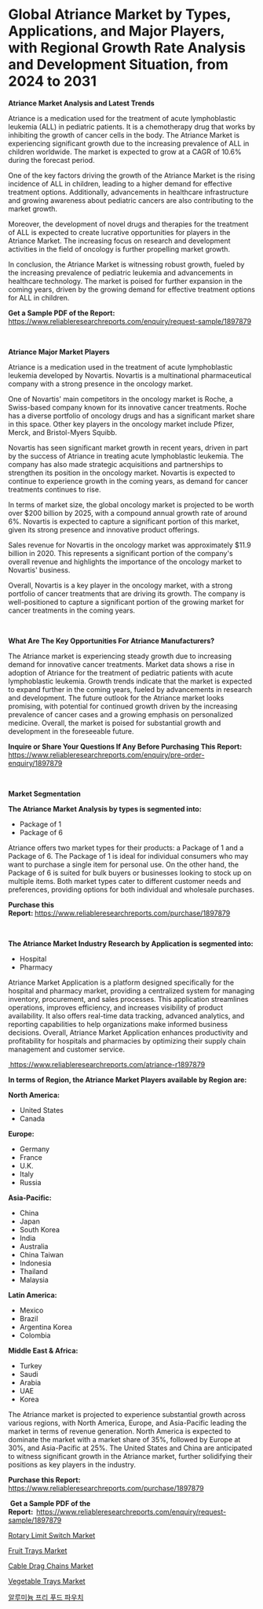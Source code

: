 <p><h1>Global Atriance Market by Types, Applications, and Major Players, with Regional Growth Rate Analysis and Development Situation, from 2024 to 2031</h1></p><p><strong>Atriance Market Analysis and Latest Trends</strong></p>
<p><p>Atriance is a medication used for the treatment of acute lymphoblastic leukemia (ALL) in pediatric patients. It is a chemotherapy drug that works by inhibiting the growth of cancer cells in the body. The Atriance Market is experiencing significant growth due to the increasing prevalence of ALL in children worldwide. The market is expected to grow at a CAGR of 10.6% during the forecast period.</p><p>One of the key factors driving the growth of the Atriance Market is the rising incidence of ALL in children, leading to a higher demand for effective treatment options. Additionally, advancements in healthcare infrastructure and growing awareness about pediatric cancers are also contributing to the market growth.</p><p>Moreover, the development of novel drugs and therapies for the treatment of ALL is expected to create lucrative opportunities for players in the Atriance Market. The increasing focus on research and development activities in the field of oncology is further propelling market growth.</p><p>In conclusion, the Atriance Market is witnessing robust growth, fueled by the increasing prevalence of pediatric leukemia and advancements in healthcare technology. The market is poised for further expansion in the coming years, driven by the growing demand for effective treatment options for ALL in children.</p></p>
<p><strong>Get a Sample PDF of the Report:&nbsp;</strong> <a href="https://www.reliableresearchreports.com/enquiry/request-sample/1897879">https://www.reliableresearchreports.com/enquiry/request-sample/1897879</a></p>
<p>&nbsp;</p>
<p><strong>Atriance Major Market Players</strong></p>
<p><p>Atriance is a medication used in the treatment of acute lymphoblastic leukemia developed by Novartis. Novartis is a multinational pharmaceutical company with a strong presence in the oncology market. </p><p>One of Novartis' main competitors in the oncology market is Roche, a Swiss-based company known for its innovative cancer treatments. Roche has a diverse portfolio of oncology drugs and has a significant market share in this space. Other key players in the oncology market include Pfizer, Merck, and Bristol-Myers Squibb.</p><p>Novartis has seen significant market growth in recent years, driven in part by the success of Atriance in treating acute lymphoblastic leukemia. The company has also made strategic acquisitions and partnerships to strengthen its position in the oncology market. Novartis is expected to continue to experience growth in the coming years, as demand for cancer treatments continues to rise.</p><p>In terms of market size, the global oncology market is projected to be worth over $200 billion by 2025, with a compound annual growth rate of around 6%. Novartis is expected to capture a significant portion of this market, given its strong presence and innovative product offerings.</p><p>Sales revenue for Novartis in the oncology market was approximately $11.9 billion in 2020. This represents a significant portion of the company's overall revenue and highlights the importance of the oncology market to Novartis' business.</p><p>Overall, Novartis is a key player in the oncology market, with a strong portfolio of cancer treatments that are driving its growth. The company is well-positioned to capture a significant portion of the growing market for cancer treatments in the coming years.</p></p>
<p>&nbsp;</p>
<p><strong>What Are The Key Opportunities For Atriance Manufacturers?</strong></p>
<p><p>The Atriance market is experiencing steady growth due to increasing demand for innovative cancer treatments. Market data shows a rise in adoption of Atriance for the treatment of pediatric patients with acute lymphoblastic leukemia. Growth trends indicate that the market is expected to expand further in the coming years, fueled by advancements in research and development. The future outlook for the Atriance market looks promising, with potential for continued growth driven by the increasing prevalence of cancer cases and a growing emphasis on personalized medicine. Overall, the market is poised for substantial growth and development in the foreseeable future.</p></p>
<p><strong>Inquire or Share Your Questions If Any Before Purchasing This Report:</strong> <a href="https://www.reliableresearchreports.com/enquiry/pre-order-enquiry/1897879">https://www.reliableresearchreports.com/enquiry/pre-order-enquiry/1897879</a></p>
<p>&nbsp;</p>
<p><strong>Market Segmentation</strong></p>
<p><strong>The Atriance Market Analysis by types is segmented into:</strong></p>
<p><ul><li>Package of 1</li><li>Package of 6</li></ul></p>
<p><p>Atriance offers two market types for their products: a Package of 1 and a Package of 6. The Package of 1 is ideal for individual consumers who may want to purchase a single item for personal use. On the other hand, the Package of 6 is suited for bulk buyers or businesses looking to stock up on multiple items. Both market types cater to different customer needs and preferences, providing options for both individual and wholesale purchases.</p></p>
<p><strong>Purchase this Report:&nbsp;</strong><a href="https://www.reliableresearchreports.com/purchase/1897879">https://www.reliableresearchreports.com/purchase/1897879</a></p>
<p>&nbsp;</p>
<p><strong>The Atriance Market Industry Research by Application is segmented into:</strong></p>
<p><ul><li>Hospital</li><li>Pharmacy</li></ul></p>
<p><p>Atriance Market Application is a platform designed specifically for the hospital and pharmacy market, providing a centralized system for managing inventory, procurement, and sales processes. This application streamlines operations, improves efficiency, and increases visibility of product availability. It also offers real-time data tracking, advanced analytics, and reporting capabilities to help organizations make informed business decisions. Overall, Atriance Market Application enhances productivity and profitability for hospitals and pharmacies by optimizing their supply chain management and customer service.</p></p>
<p><a href="https://www.reliableresearchreports.com/atriance-r1897879">&nbsp;https://www.reliableresearchreports.com/atriance-r1897879</a></p>
<p><strong>In terms of Region, the Atriance Market Players available by Region are:</strong></p>
<p>
    <p> <strong> North America: </strong>
        <ul>
            <li>United States</li>
            <li>Canada</li>
        </ul>
        </p> 
    <p> <strong> Europe: </strong>
        <ul>
            <li>Germany</li>
            <li>France</li>
            <li>U.K.</li>
            <li>Italy</li>
            <li>Russia</li>
        </ul>
        </p> 
    <p> <strong> Asia-Pacific: </strong>
        <ul>
            <li>China</li>
            <li>Japan</li>
            <li>South Korea</li>
            <li>India</li>
            <li>Australia</li>
            <li>China Taiwan</li>
            <li>Indonesia</li>
            <li>Thailand</li>
            <li>Malaysia</li>
        </ul>
        </p> 
    <p> <strong> Latin America: </strong>
        <ul>
            <li>Mexico</li>
            <li>Brazil</li>
            <li>Argentina Korea</li>
            <li>Colombia</li>
        </ul>
        </p> 
    <p> <strong> Middle East & Africa: </strong>
        <ul>
            <li>Turkey</li>
            <li>Saudi</li>
            <li>Arabia</li>
            <li>UAE</li>
            <li>Korea</li>
        </ul>
    </p>
    </p>
<p><p>The Atriance market is projected to experience substantial growth across various regions, with North America, Europe, and Asia-Pacific leading the market in terms of revenue generation. North America is expected to dominate the market with a market share of 35%, followed by Europe at 30%, and Asia-Pacific at 25%. The United States and China are anticipated to witness significant growth in the Atriance market, further solidifying their positions as key players in the industry.</p></p>
<p><strong>Purchase this Report: </strong><a href="https://www.reliableresearchreports.com/purchase/1897879">https://www.reliableresearchreports.com/purchase/1897879</a></p>
<p>&nbsp;<strong>Get a Sample PDF of the Report:&nbsp;&nbsp;</strong><a href="https://www.reliableresearchreports.com/enquiry/request-sample/1897879">https://www.reliableresearchreports.com/enquiry/request-sample/1897879</a></p>
<p><strong></strong></p>
<p><p><a href="https://medium.com/@carolyn.ogden667345/rotary-limit-switch-market-size-growth-trends-statistics-forecasts-2024-2031-81d5d8cb5fbe">Rotary Limit Switch Market</a></p><p><a href="https://github.com/josesg55/Market-Research-Report-List-4/blob/main/fruit-trays-market.md">Fruit Trays Market</a></p><p><a href="https://medium.com/@tracey.powell674/cable-drag-chains-market-share-market-analysis-growth-trends-forecasts-for-period-from-2024-67e56dd9b32f">Cable Drag Chains Market</a></p><p><a href="https://github.com/mancsybtousav/Market-Research-Report-List-3/blob/main/vegetable-trays-market.md">Vegetable Trays Market</a></p><p><a href="https://github.com/ahmadrevanz10/Market-Research-Report-List-2/blob/main/321798283866.md">알루미늄 프리 푸드 파우치</a></p></p>